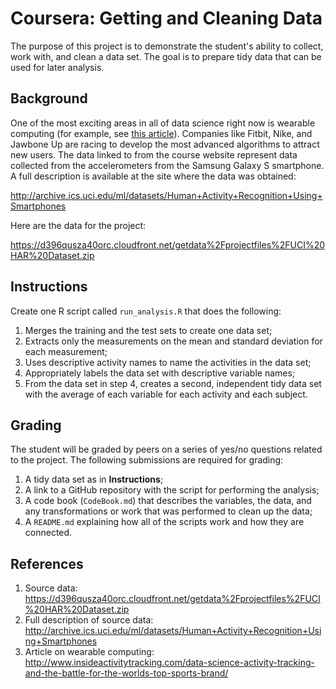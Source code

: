 # Coursera: Getting and Cleaning Data

The purpose of this project is to demonstrate the student's ability to collect, work with, and clean a data set. The goal is to prepare tidy data that can be used for later analysis.

## Background

One of the most exciting areas in all of data science right now is wearable computing (for example, see [this article](http://www.insideactivitytracking.com/data-science-activity-tracking-and-the-battle-for-the-worlds-top-sports-brand/)). Companies like Fitbit, Nike, and Jawbone Up are racing to develop the most advanced algorithms to attract new users. The data linked to from the course website represent data collected from the accelerometers from the Samsung Galaxy S smartphone. A full description is available at the site where the data was obtained:

http://archive.ics.uci.edu/ml/datasets/Human+Activity+Recognition+Using+Smartphones

Here are the data for the project:

https://d396qusza40orc.cloudfront.net/getdata%2Fprojectfiles%2FUCI%20HAR%20Dataset.zip

## Instructions

Create one R script called `run_analysis.R` that does the following:

1.  Merges the training and the test sets to create one data set;
2.  Extracts only the measurements on the mean and standard deviation for each measurement;
3.  Uses descriptive activity names to name the activities in the data set;
4.  Appropriately labels the data set with descriptive variable names;
5.  From the data set in step 4, creates a second, independent tidy data set with the average of each variable for each activity and each subject.

## Grading

The student will be graded by peers on a series of yes/no questions related to the project. The following submissions are required for grading:

1. A tidy data set as in **Instructions**;
2. A link to a GitHub repository with the script for performing the analysis;
3. A code book (`CodeBook.md`) that describes the variables, the data, and any transformations or work that was performed to clean up the data;
4. A `README.md` explaining how all of the scripts work and how they are connected.

## References

1. Source data: https://d396qusza40orc.cloudfront.net/getdata%2Fprojectfiles%2FUCI%20HAR%20Dataset.zip
2. Full description of source data: http://archive.ics.uci.edu/ml/datasets/Human+Activity+Recognition+Using+Smartphones
3. Article on wearable computing: http://www.insideactivitytracking.com/data-science-activity-tracking-and-the-battle-for-the-worlds-top-sports-brand/